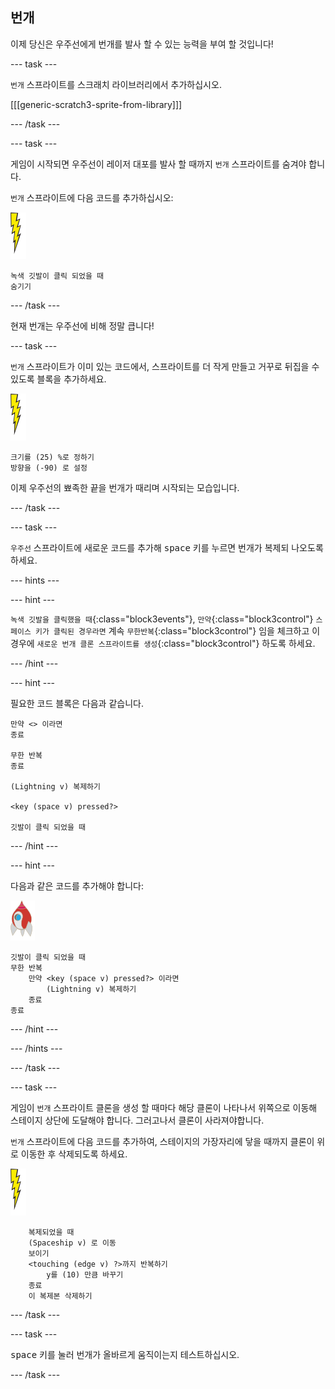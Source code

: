 ## 번개

이제 당신은 우주선에게 번개를 발사 할 수 있는 능력을 부여 할 것입니다!

\--- task \---

`번개` 스프라이트를 스크래치 라이브러리에서 추가하십시오.

[[[generic-scratch3-sprite-from-library]]]

\--- /task \---

\--- task \---

게임이 시작되면 우주선이 레이저 대포를 발사 할 때까지 `번개` 스프라이트를 숨겨야 합니다.

`번개` 스프라이트에 다음 코드를 추가하십시오:

![번개 스프라이트](images/lightning-sprite.png)

```blocks3
녹색 깃발이 클릭 되었을 때
숨기기
```

\--- /task \---

현재 번개는 우주선에 비해 정말 큽니다!

\--- task \---

`번개` 스프라이트가 이미 있는 코드에서, 스프라이트를 더 작게 만들고 거꾸로 뒤집을 수 있도록 블록을 추가하세요.

![번개 스프라이트](images/lightning-sprite.png)

```blocks3
크기를 (25) %로 정하기
방향을 (-90) 로 설정
```

이제 우주선의 뾰족한 끝을 번개가 때리며 시작되는 모습입니다.

\--- /task \---

\--- task \---

`우주선` 스프라이트에 새로운 코드를 추가해 <kbd>space</kbd> 키를 누르면 번개가 복제되 나오도록 하세요.

\--- hints \---

\--- hint \---

`녹색 깃발을 클릭했을 때`{:class="block3events"}, `만약`{:class="block3control"} `스페이스 키가 클릭된 경우라면` 계속 `무한반복`{:class="block3control"} 임을 체크하고 이 경우에 `새로운 번개 클론 스프라이트를 생성`{:class="block3control"} 하도록 하세요.

\--- /hint \---

\--- hint \---

필요한 코드 블록은 다음과 같습니다.

```blocks3
만약 <> 이라면
종료

무한 반복
종료

(Lightning v) 복제하기

<key (space v) pressed?>

깃발이 클릭 되었을 때
```

\--- /hint \---

\--- hint \---

다음과 같은 코드를 추가해야 합니다:

![로켓 스프라이트](images/rocket-sprite.png)

```blocks3
깃발이 클릭 되었을 때
무한 반복
    만약 <key (space v) pressed?> 이라면
        (Lightning v) 복제하기
    종료
종료
```

\--- /hint \---

\--- /hints \---

\--- /task \---

\--- task \---

게임이 `번개` 스프라이트 클론을 생성 할 때마다 해당 클론이 나타나서 위쪽으로 이동해 스테이지 상단에 도달해야 합니다. 그러고나서 클론이 사라져야합니다.

`번개` 스프라이트에 다음 코드를 추가하여, 스테이지의 가장자리에 닿을 때까지 클론이 위로 이동한 후 삭제되도록 하세요. 

![번개 스프라이트](images/lightning-sprite.png)

```blocks3
    복제되었을 때
    (Spaceship v) 로 이동
    보이기
    <touching (edge v) ?>까지 반복하기
        y를 (10) 만큼 바꾸기
    종료
    이 복제본 삭제하기
```

\--- /task \---

\--- task \---

<kbd>space</kbd> 키를 눌러 번개가 올바르게 움직이는지 테스트하십시오.

\--- /task \---